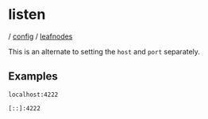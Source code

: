# listen

/ [config](reference/server-config/index.md) / [leafnodes](reference/server-config/config/leafnodes/index.md) 

This is an alternate to setting the `host` and `port` separately.

## Examples

```
localhost:4222
```
```
[::]:4222
```


